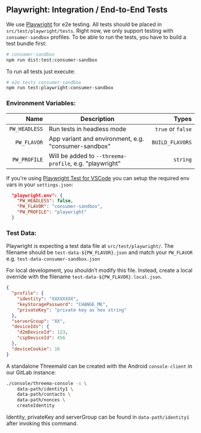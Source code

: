 ## Playwright: Integration / End-to-End Tests

We use [Playwright](https://playwright.dev/) for e2e testing. All tests should be placed in
`src/test/playwright/tests`. Right now, we only support testing with `consumer-sandbox` profiles. To
be able to run the tests, you have to build a test bundle first:

```bash
# consumer-sandbox
npm run dist:test:consumer-sandbox
```

To run all tests just execute:

```bash
# e2e tests consumer-sandbox
npm run test:playwright:consumer-sandbox
```

### Environment Variables:

|          Name | Description                                             |             Types |
| ------------: | ------------------------------------------------------- | ----------------: |
| `PW_HEADLESS` | Run tests in headless mode                              | `true` or `false` |
|   `PW_FLAVOR` | App variant and environment, e.g. "consumer-sandbox"    |   `BUILD_FLAVORS` |
|  `PW_PROFILE` | Will be added to `--threema-profile`, e.g. "playwright" |          `string` |

If you're using
[Playwright Test for VSCode](https://marketplace.visualstudio.com/items?itemName=ms-playwright.playwright)
you can setup the required env vars in your `settings.json`:

```json
  "playwright.env": {
    "PW_HEADLESS": false,
    "PW_FLAVOR": "consumer-sandbox",
    "PW_PROFILE": "playwright"
  }
```

### Test Data:

Playwright is expecting a test data file at `src/test/playwright/`. The filename should be
`test-data-${PW_FLAVOR}.json` and match your `PW_FLAVOR` e.g. `test-data-consumer-sandbox.json`

For local development, you shouldn’t modify this file. Instead, create a local override with the
filename `test-data-${PW_FLAVOR}.local.json`.

```json
{
  "profile": {
    "identity": "XXXXXXXX",
    "keyStoragePassword": "CHANGE_ME",
    "privateKey": "private key as hex string"
  },
  "serverGroup": "XX",
  "deviceIds": {
    "d2mDeviceId": 123,
    "cspDeviceId": 456
  },
  "deviceCookie": 16
}
```

A standalone ThreemaId can be created with the Android `console-client` in our GitLab instance:

```bash
./console/threema-console -s \
    data-path/identity1 \
    data-path/contacts \
    data-path/nonces \
    createIdentity
```

Identity, privateKey and serverGroup can be found in `data-path/identity1` after invoking this
command.
